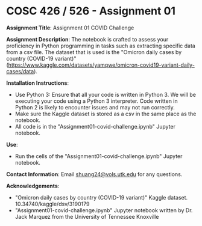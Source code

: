 # COSC 426 / 526 - Assignment 01
**Assignment Title**: Assignment 01 COVID Challenge

**Assignment Description**: The notebook is crafted to assess your proficiency in Python programming in tasks such as extracting specific data from a csv file. The dataset that is used is the "Omicron daily cases by country (COVID-19 variant)" (https://www.kaggle.com/datasets/yamqwe/omicron-covid19-variant-daily-cases/data). 

**Installation Instructions**: 
- Use Python 3: Ensure that all your code is written in Python 3. We will be executing your code using a Python 3 interpreter. Code written in Python 2 is likely to encounter issues and may not run correctly.
- Make sure the Kaggle dataset is stored as a csv in the same place as the notebook.
- All code is in the "Assignment01-covid-challenge.ipynb" Jupyter notebook.

**Use**:
- Run the cells of the "Assignment01-covid-challenge.ipynb" Jupyter notebook.


**Contact Information**:
Email shuang24@vols.utk.edu for any questions.

**Acknowledgements**:
- "Omicron daily cases by country (COVID-19 variant)" Kaggle dataset. 10.34740/kaggle/dsv/3190179
- "Assignment01-covid-challenge.ipynb" Jupyter notebook written by Dr. Jack Marquez from the University of Tennessee Knoxville 